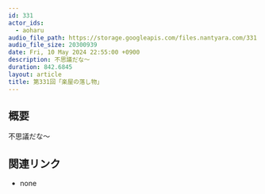 ```yaml
---
id: 331
actor_ids:
  - aoharu
audio_file_path: https://storage.googleapis.com/files.nantyara.com/331.mp3
audio_file_size: 20300939
date: Fri, 10 May 2024 22:55:00 +0900
description: 不思議だな〜
duration: 842.6845
layout: article
title: 第331回「楽屋の落し物」
---
```

## 概要

不思議だな〜

## 関連リンク

* none

